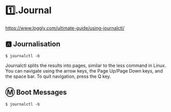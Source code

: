 # :one:.Journal


https://www.loggly.com/ultimate-guide/using-journalctl/

## :a: Journalisation


```
$ journalctl -b
```


Journalctl splits the results into pages, similar to the less command in Linux. You can navigate using the arrow keys, the Page Up/Page Down keys, and the space bar. To quit navigation, press the Q key.


## :m: Boot Messages

```
$ journalctl -b
```
